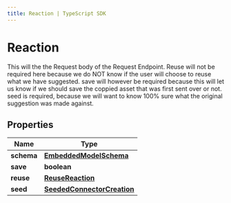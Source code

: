 ```yaml
---
title: Reaction | TypeScript SDK
---
```



# Reaction

This will the the Request body of the Request Endpoint.  Reuse will not be required here because we do NOT know if the user will choose to reuse what we have suggested.  save will however be required because this will let us know if we should save the coppied asset that was first sent over or not.  seed is required, because we will want to know 100% sure what the original suggestion was made against.

## Properties

Name | Type
------------ | -------------
**schema** | [**EmbeddedModelSchema**](EmbeddedModelSchema)
**save** | **boolean**
**reuse** | [**ReuseReaction**](ReuseReaction)
**seed** | [**SeededConnectorCreation**](SeededConnectorCreation)


